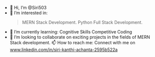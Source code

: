   - 👋 Hi, I’m @Siri503
  -  👀 I’m interested in:
        >MERN Stack Development.
        >Python Full Stack Development.
  - 🌱 I’m currently learning:
        Cognitive Skills
        Competitive Coding
  - 💼 I’m looking to collaborate on exciting projects in the fields of MERN Stack development.
    📫 How to reach me: Connect with me on www.linkedin.com/in/siri-kanthi-achanta-2595b522a
<!---
Siri503/Siri503 is a ✨ special ✨ repository because its `README.md` (this file) appears on your GitHub profile.
You can click the Preview link to take a look at your changes.
--->
